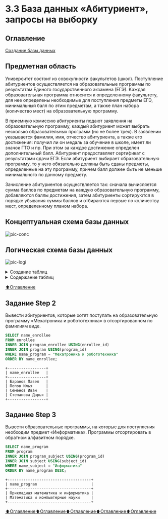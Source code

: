 # 3.3 База данных «Абитуриент», запросы на выборку

## Оглавление

[Создание базы данных](#Создание-базы-данных)

## Предметная область

Университет состоит из совокупности факультетов (школ). Поступление абитуриентов осуществляется на образовательные программы по результатам Единого государственного экзамена (ЕГЭ). Каждая образовательная программа относится к определенному факультету, для нее определены необходимые для поступления предметы ЕГЭ, минимальный балл по этим предметам, а также план набора (количество мест) на образовательную программу.

В приемную комиссию абитуриенты подают заявления на образовательную программу, каждый абитуриент может выбрать несколько образовательных программ (но не более трех). В заявлении указывается фамилия, имя, отчество абитуриента, а также его достижения: получил ли он медаль за обучение в школе, имеет ли значок ГТО и пр. При этом за каждое достижение определен дополнительный балл. Абитуриент предоставляет сертификат с результатами сдачи  ЕГЭ. Если абитуриент выбирает образовательную программу, то у него обязательно должны быть сданы предметы, определенные на эту программу, причем балл должен быть не меньше минимального по данному предмету.

Зачисление абитуриентов осуществляется так: сначала вычисляется сумма баллов по предметам на каждую образовательную программу, добавляются баллы достижения, затем абитуриенты сортируются в порядке убывания суммы баллов и отбираются первые по количеству мест, определенному планом набора.

## Концептуальная схема базы данных

![pic-conc](https://ucarecdn.com/b39b62db-8870-428b-a279-e5e0d5241195/)

## Логическая схема базы данных

![pic-logi](https://ucarecdn.com/12fe86b0-6e53-4d8b-ba52-64f48d692adb/)

<details>
<summary>Создание таблиц</summary><tt><blockquote>
create table department(
department_id INT PRIMARY KEY AUTO_INCREMENT,
name_department VARCHAR(30)
);

insert into department(name_department)
values('Инженерная школа'),
	('Школа естественных наук');

create table subject(
subject_id INT PRIMARY KEY AUTO_INCREMENT,
name_subject VARCHAR(30)
);

insert into subject(name_subject)
values ('Русский язык'),
	   ('Математика'),
       ('Физика'),
       ('Информатика');
       
create table program(
	program_id INT PRIMARY KEY AUTO_INCREMENT,
    name_program VARCHAR(50),
    department_id INT,
    plan INT,
    FOREIGN KEY (department_id) REFERENCES department (department_id));
    
insert into program(name_program,department_id,plan)
values 
	('Прикладная математика и информатика',2,2),
    ('Математика и компьютерные науки',2,1),
    ('Прикладная механика',1,2),
    ('	Мехатроника и робототехника',1,3)
    ;
    
         
create table enrollee(
	enrollee_id INT PRIMARY KEY AUTO_INCREMENT,
    name_enrollee varchar(50)
    );
insert into enrollee(name_enrollee)
values
	('Баранов Павел'),
    ('Абрамова Катя'),
    ('Семенов Иван'),
    ('Яковлева Галина'),
    ('Попов Илья'),
    ('Степанова Дарья')
    ;

create table achievement(
	achievement_id INT PRIMARY KEY AUTO_INCREMENT,
    name_achievement VARCHAR(30),
    bonus INT
    );
insert into achievement(name_achievement,bonus)
values
	('Золотая медаль',5),
    ('Серебряная медаль',3),
    ('Золотой значок ГТО',3),
    ('Серебряный значок ГТО',1)
    ;

create table enrollee_achievement(
	enrollee_achiev_id INT PRIMARY KEY AUTO_INCREMENT,
    enrollee_id INT,
    achievement_id INT,
    FOREIGN KEY (enrollee_id) REFERENCES enrollee (enrollee_id),
    FOREIGN KEY (achievement_id) REFERENCES achievement(achievement_id));
    
insert into enrollee_achievement(enrollee_id,achievement_id)
values (1,2),
	   (1,3),
       (3,1),
       (4,4),
       (5,1),
       (5,3);

create table program_subject(
	program_subject_id INT PRIMARY KEY AUTO_INCREMENT,
    program_id INT,
    subject_id INT,
    min_result INT,
    foreign key (program_id) references program (program_id),
    foreign key (subject_id) references subject (subject_id));
    
insert into program_subject (program_id,subject_id,min_result)
values  (1,1,40),
		(1,2,50),
        (1,4,60),
        (2,1,30),
        (2,2,50),
        (2,4,60),
        (3,1,30),
        (3,2,45),
        (3,3,45),
        (4,1,40),
        (4,2,45),
        (4,3,45);


create table program_enrollee(
	program_enrollee_id INT PRIMARY KEY AUTO_INCREMENT,
    program_id INT,
    enrollee_id INT,
    foreign key (program_id) references program (program_id),
    foreign key (enrollee_id) references enrollee (enrollee_id)
    );
    
insert into program_enrollee(program_id,enrollee_id)
values  (3,1),
		(4,1),
        (1,1),
        (2,2),
        (1,2),
        (1,3),
        (2,3),
        (4,3),
        (3,4),
        (3,5),
        (4,5),
        (2,6),
        (3,6),
        (4,6);

create table enrollee_subject(
	enrollee_subject_id INT PRIMARY KEY AUTO_INCREMENT,
    enrollee_id INT,
    subject_id INT,
    result INT,
    foreign key (enrollee_id) references enrollee (enrollee_id),
    foreign key (subject_id) references subject (subject_id)
    );
    
insert into enrollee_subject(enrollee_id,subject_id,result)
values 
		(1,1,68),
        (1,2,70),
        (1,3,41),
        (1,4,75),
        (2,1,75),
        (2,2,70),
        (2,4,81),
        (3,1,85),
        (3,2,67),
        (3,3,90),
        (3,4,78),
        (4,1,82),
        (4,2,86),
        (4,3,70),
        (5,1,65),
        (5,2,67),
        (5,3,60),
        (6,1,90),
        (6,2,92),
        (6,3,88),
        (6,4,94);
</blockquote></tt></details>

<details>
<summary>Содержание таблиц</summary><tt><blockquote>
Query result: department
+---------------+-------------------------+
| department_id | name_department         |
+---------------+-------------------------+
| 1             | Инженерная школа        |
| 2             | Школа естественных наук |
+---------------+-------------------------+
Query result:program
+------------+-------------------------------------+---------------+------+
| program_id | name_program                        | department_id | plan |
+------------+-------------------------------------+---------------+------+
| 1          | Прикладная математика и информатика | 2             | 2    |
| 2          | Математика и компьютерные науки     | 2             | 1    |
| 3          | Прикладная механика                 | 1             | 2    |
| 4          | Мехатроника и робототехника         | 1             | 3    |
+------------+-------------------------------------+---------------+------+
Query result: program_enrollee
+---------------------+------------+-------------+
| program_enrollee_id | program_id | enrollee_id |
+---------------------+------------+-------------+
| 1                   | 3          | 1           |
| 2                   | 4          | 1           |
| 3                   | 1          | 1           |
| 4                   | 2          | 2           |
| 5                   | 1          | 2           |
| 6                   | 1          | 3           |
| 7                   | 2          | 3           |
| 8                   | 4          | 3           |
| 9                   | 3          | 4           |
| 10                  | 3          | 5           |
| 11                  | 4          | 5           |
| 12                  | 2          | 6           |
| 13                  | 3          | 6           |
| 14                  | 4          | 6           |
+---------------------+------------+-------------+
Query result: program_subject
+--------------------+------------+------------+------------+
| program_subject_id | program_id | subject_id | min_result |
+--------------------+------------+------------+------------+
| 1                  | 1          | 1          | 40         |
| 2                  | 1          | 2          | 50         |
| 3                  | 1          | 4          | 60         |
| 4                  | 2          | 1          | 30         |
| 5                  | 2          | 2          | 50         |
| 6                  | 2          | 4          | 60         |
| 7                  | 3          | 1          | 30         |
| 8                  | 3          | 2          | 45         |
| 9                  | 3          | 3          | 45         |
| 10                 | 4          | 1          | 40         |
| 11                 | 4          | 2          | 45         |
| 12                 | 4          | 3          | 45         |
+--------------------+------------+------------+------------+
Query result: subject
+------------+--------------+
| subject_id | name_subject |
+------------+--------------+
| 1          | Русский язык |
| 2          | Математика   |
| 3          | Физика       |
| 4          | Информатика  |
+------------+--------------+
Query result: enrollee
+-------------+-----------------+
| enrollee_id | name_enrollee   |
+-------------+-----------------+
| 1           | Баранов Павел   |
| 2           | Абрамова Катя   |
| 3           | Семенов Иван    |
| 4           | Яковлева Галина |
| 5           | Попов Илья      |
| 6           | Степанова Дарья |
+-------------+-----------------+
Query result: enrollee_achievement
+--------------------+-------------+----------------+
| enrollee_achiev_id | enrollee_id | achievement_id |
+--------------------+-------------+----------------+
| 1                  | 1           | 2              |
| 2                  | 1           | 3              |
| 3                  | 3           | 1              |
| 4                  | 4           | 4              |
| 5                  | 5           | 1              |
| 6                  | 5           | 3              |
+--------------------+-------------+----------------+
Query result: achievement
+----------------+-----------------------+-------+
| achievement_id | name_achievement      | bonus |
+----------------+-----------------------+-------+
| 1              | Золотая медаль        | 5     |
| 2              | Серебряная медаль     | 3     |
| 3              | Золотой значок ГТО    | 3     |
| 4              | Серебряный значок ГТО | 1     |
+----------------+-----------------------+-------+
Affected rows: 4
</blockquote></tt></details>

[:arrow_up:Оглавление](#Оглавление)

## Задание Step 2
Вывести абитуриентов, которые хотят поступать на образовательную программу «Мехатроника и робототехника» в отсортированном по фамилиям виде.
```SQL
SELECT name_enrollee
FROM enrollee
INNER JOIN program_enrollee USING(enrollee_id)
INNER JOIN program USING(program_id)
WHERE name_program = "Мехатроника и робототехника"
ORDER BY name_enrollee;
```
```
+-----------------+
| name_enrollee   |
+-----------------+
| Баранов Павел   |
| Попов Илья      |
| Семенов Иван    |
| Степанова Дарья |
+-----------------+
```

## Задание Step 3
Вывести образовательные программы, на которые для поступления необходим предмет «Информатика». Программы отсортировать в обратном алфавитном порядке.
```SQL
SELECT name_program
FROM program
INNER JOIN program_subject USING(program_id)
INNER JOIN subject USING(subject_id)
WHERE name_subject = "Информатика"
ORDER BY name_program DESC;
```
```
+-------------------------------------+
| name_program                        |
+-------------------------------------+
| Прикладная математика и информатика |
| Математика и компьютерные науки     |
+-------------------------------------+
```


[:arrow_up:Оглавление](#Оглавление)[:arrow_up:Оглавление](#Оглавление)[:arrow_up:Оглавление](#Оглавление)[:arrow_up:Оглавление](#Оглавление)[:arrow_up:Оглавление](#Оглавление)
